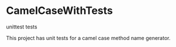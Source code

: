 # CamelCaseWithTests
unittest tests

This project has unit tests for a camel case method name generator.

